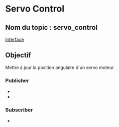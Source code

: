 ﻿# Servo Control

## Nom du topic : **servo_control**
[Interface](PCA9685Servo-Message-Interface.md)

## Objectif
Mettre à jour la position angulaire d'un servo moteur.

### Publisher
- [](Game-Controller-Listener-Node.md)
- [](Arm-Controller-Node.md)

### Subscriber
- [](PCA9685-Controller-Node.md)
